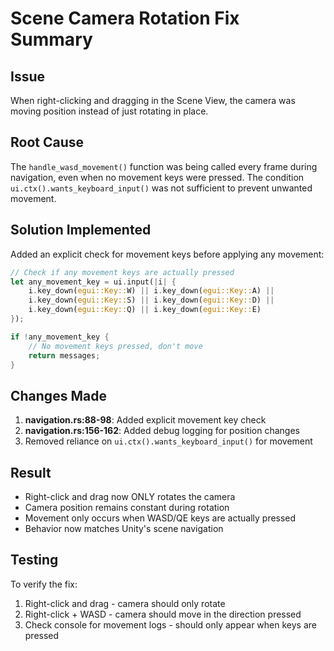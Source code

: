 # Scene Camera Rotation Fix Summary

## Issue
When right-clicking and dragging in the Scene View, the camera was moving position instead of just rotating in place.

## Root Cause
The `handle_wasd_movement()` function was being called every frame during navigation, even when no movement keys were pressed. The condition `ui.ctx().wants_keyboard_input()` was not sufficient to prevent unwanted movement.

## Solution Implemented
Added an explicit check for movement keys before applying any movement:

```rust
// Check if any movement keys are actually pressed
let any_movement_key = ui.input(|i| {
    i.key_down(egui::Key::W) || i.key_down(egui::Key::A) || 
    i.key_down(egui::Key::S) || i.key_down(egui::Key::D) ||
    i.key_down(egui::Key::Q) || i.key_down(egui::Key::E)
});

if !any_movement_key {
    // No movement keys pressed, don't move
    return messages;
}
```

## Changes Made
1. **navigation.rs:88-98**: Added explicit movement key check
2. **navigation.rs:156-162**: Added debug logging for position changes
3. Removed reliance on `ui.ctx().wants_keyboard_input()` for movement

## Result
- Right-click and drag now ONLY rotates the camera
- Camera position remains constant during rotation
- Movement only occurs when WASD/QE keys are actually pressed
- Behavior now matches Unity's scene navigation

## Testing
To verify the fix:
1. Right-click and drag - camera should only rotate
2. Right-click + WASD - camera should move in the direction pressed
3. Check console for movement logs - should only appear when keys are pressed